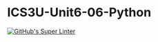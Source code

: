 # ICS3U-Unit6-06-Python
[![GitHub's Super Linter](https://github.com/Yiyun-Qin/ICS3U-Unit6-06-Python/workflows/GitHub's%20Super%20Linter/badge.svg)](https://github.com/Yiyun-Qin/ICS3U-Unit6-06-Python/actions)
